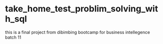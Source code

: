 # take_home_test_problim_solving_with_sql
this is a final project from dibimbing bootcamp for business intellegence batch 11
